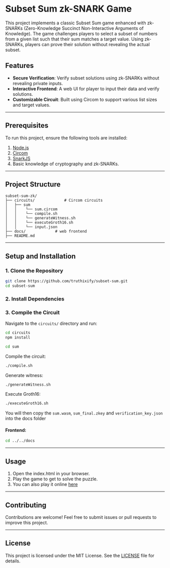 # Subset Sum zk-SNARK Game

This project implements a classic Subset Sum game enhanced with zk-SNARKs (Zero-Knowledge Succinct Non-Interactive Arguments of Knowledge). The game challenges players to select a subset of numbers from a given list such that their sum matches a target value. Using zk-SNARKs, players can prove their solution without revealing the actual subset.

## Features
- **Secure Verification**: Verify subset solutions using zk-SNARKs without revealing private inputs.
- **Interactive Frontend**: A web UI for player to input their data and verify solutions.
- **Customizable Circuit**: Built using Circom to support various list sizes and target values.

---

## Prerequisites
To run this project, ensure the following tools are installed:

1. [Node.js](https://nodejs.org/)
2. [Circom](https://docs.circom.io/)
3. [SnarkJS](https://github.com/iden3/snarkjs)
4. Basic knowledge of cryptography and zk-SNARKs.

---

## Project Structure
```
subset-sum-zk/
├── circuits/             # Circom circuits
│   ├── sum
│   │    └── sum.circom
│   │    └── compile.sh
│   │    └── generateWitness.sh
│   │    └── executeGroth16.sh 
│   │    └── input.json 
├── docs/             # web frontend
├── README.md
```

---

## Setup and Installation

### 1. Clone the Repository
```bash
git clone https://github.com/truthixify/subset-sum.git
cd subset-sum
```

### 2. Install Dependencies

### 3. Compile the Circuit

Navigate to the `circuits/` directory and run:
```bash
cd circuits
npm install
```

```bash 
cd sum
```
Compile the circuit:
```bash
./compile.sh
```

Generate witness:
```bash
./generateWitness.sh
```

Execute Groth16:
```bash
./executeGroth16.sh
```

You will then copy the `sum.wasm`, `sum_final.zkey` and `verification_key.json` into the docs folder

#### Frontend:
```bash
cd ../../docs
```

---

## Usage

1. Open the index.html in your browser.
2. Play the game to get to solve the puzzle.
3. You can also play it online [here](https://truthixify.github.io/subset-sum/)
---

## Contributing
Contributions are welcome! Feel free to submit issues or pull requests to improve this project.

---

## License
This project is licensed under the MIT License. See the [LICENSE](LICENSE) file for details.

